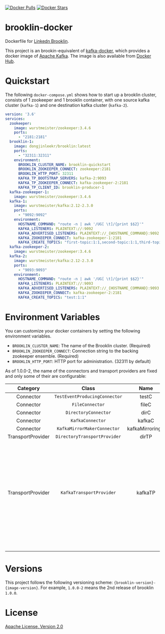 [![Docker Pulls](https://img.shields.io/docker/pulls/dongjinleekr/brooklin.svg)](https://hub.docker.com/r/dongjinleekr/brooklin)
[![Docker Stars](https://img.shields.io/docker/stars/dongjinleekr/brooklin.svg)](https://hub.docker.com/r/dongjinleekr/brooklin)

brooklin-docker
=====

Dockerfile for [Linkedn Brooklin](https://github.com/linkedin/brooklin).

This project is an brookin-equivalent of [kafka-docker](https://github.com/wurstmeister/kafka-docker), which provides a docker image of [Apache Kafka](https://kafka.apache.org/). The image is also available from [Docker Hub](https://hub.docker.com/r/dongjinleekr/brooklin).

# Quickstart

The following `docker-compose.yml` shows how to start up a brooklin cluster, consists of 1 zookeeper and 1 brooklin container, with one source kafka cluster (`kafka-1`) and one destination kafka cluster (`kafka-2`).

```yml
version: '3.6'
services:
  zookeeper:
    image: wurstmeister/zookeeper:3.4.6
    ports:
      - "2181:2181"
  brooklin-1:
    image: dongjinleekr/brooklin:latest
    ports:
      - "32311:32311"
    environment:
      BROOKLIN_CLUSTER_NAME: brooklin-quickstart
      BROOKLIN_ZOOKEEPER_CONNECT: zookeeper:2181
      BROOKLIN_HTTP_PORT: 32311
      KAFKA_TP_BOOTSTRAP_SERVERS: kafka-2:9093
      KAFKA_TP_ZOOKEEPER_CONNECT: kafka-zookeeper-2:2181
      KAFKA_TP_CLIENT_ID: brooklin-producer-1
  kafka-zookeeper-1:
    image: wurstmeister/zookeeper:3.4.6
  kafka-1:
    image: wurstmeister/kafka:2.12-2.3.0
    ports:
      - "9092:9092"
    environment:
      HOSTNAME_COMMAND: "route -n | awk '/UG[ \t]/{print $$2}'"
      KAFKA_LISTENERS: PLAINTEXT://:9092
      KAFKA_ADVERTISED_LISTENERS: PLAINTEXT://_{HOSTNAME_COMMAND}:9092
      KAFKA_ZOOKEEPER_CONNECT: kafka-zookeeper-1:2181
      KAFKA_CREATE_TOPICS: "first-topic:1:1,second-topic:1:1,third-topic:1:1"
  kafka-zookeeper-2:
    image: wurstmeister/zookeeper:3.4.6
  kafka-2:
    image: wurstmeister/kafka:2.12-2.3.0
    ports:
      - "9093:9093"
    environment:
      HOSTNAME_COMMAND: "route -n | awk '/UG[ \t]/{print $$2}'"
      KAFKA_LISTENERS: PLAINTEXT://:9093
      KAFKA_ADVERTISED_LISTENERS: PLAINTEXT://_{HOSTNAME_COMMAND}:9093
      KAFKA_ZOOKEEPER_CONNECT: kafka-zookeeper-2:2181
      KAFKA_CREATE_TOPICS: "test:1:1"
```

# Environment Variables

You can customize your docker containers by setting the following environment variables.

- `BROOKLIN_CLUSTER_NAME`: The name of the Brooklin cluster. (Required)
- `BROOKLIN_ZOOKEEPER_CONNECT`: Connection string to the backing zookeeper ensemble. (Required)
- `BROOKLIN_HTTP_PORT`: HTTP port for administration. (32311 by default)

As of 1.0.0-2, the name of the connectors and transport providers are fixed and only some of their are configurable:

| Category | Class | Name | Options |
|:-----------------:|:-----------------------------:|:---------------:|--------------------------------------------------------------------------------|
| Connector | `TestEventProducingConnector` | testC |  |
| Connector | `FileConnector` | fileC |  |
| Connector | `DirectoryConnector` | dirC |  |
| Connector | `KafkaConnector` | kafkaC |  |
| Connector | `KafkaMirrorMakerConnector` | kafkaMirroringC |  |
| TransportProvider | `DirectoryTransportProvider` | dirTP |  |
|  |  |  | - `KAFKA_TP_BOOTSTRAP_SERVERS`: Bootstrap servers to the target kafka cluster. (default: `localhost:9092`) |
| TransportProvider | `KafkaTransportProvider` | kafkaTP | - `KAFKA_TP_ZOOKEEPER_CONNECT`: Connection string to the target kafka cluster's Zookeeper cluster. (default: `localhost:2181`) |
|  |  |  | - `KAFKA_TP_BOOTSTRAP_SERVERS`: - `KAFKA_TP_CLIENT_ID`: Kafka client id to produce messages. (default: `datastream-producer`) |

# Versions

This project follows the following versioning scheme: `{brooklin-version}-{image-version}`. For example, `1.0.0-2` means the 2nd release of brooklin `1.0.0`.

# License

[Apache License, Version 2.0](https://www.apache.org/licenses/LICENSE-2.0)

